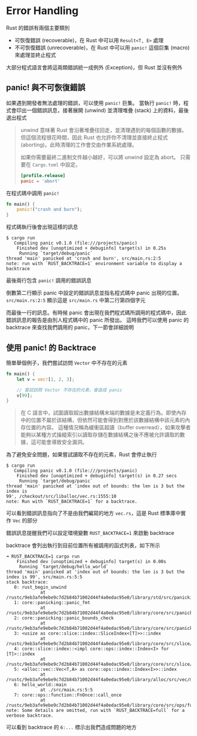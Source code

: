 # Error Handling

Rust 的錯誤有兩個主要類別

- 可恢復錯誤 (recoverable)，在 Rust 中可以用 `Result<T, E>` 處理
- 不可恢復錯誤 (unrecoverable)，在 Rust 中可以用 `panic!` 這個巨集  (macro) 來處理並終止程式

大部分程式語言會將這兩類錯誤統一成例外 (Exception)，但 Rust 並沒有例外

## panic! 與不可恢復錯誤

如果遇到開發者無法處理的錯誤，可以使用 `panic!` 巨集。
當執行 `panic!` 時，程式會印出一個錯誤訊息，接著展開 (unwind) 並清理堆疊 (stack) 上的資料，最後退出程式

> unwind 意味著 Rust 會沿著堆疊往回走，並清理遇到的每個函數的數據。
> 但這個流程很花時間，因此 Rust 也允許你不清理並直接終止程式 (aborting)。此時清理的工作會交由作業系統處理。
>
> 如果你需要最終二進制文件越小越好，可以將 unwind 設定為 abort。
> 只需要在 `Cargo.toml` 中設定。
>
> ```toml
> [profile.release]
> panic = 'abort'
> ```

在程式碼中調用 `panic!`

```rust
fn main() {
    panic!("crash and burn");
}
```

程式碼執行後會出現這樣的訊息

```shell
$ cargo run
   Compiling panic v0.1.0 (file:///projects/panic)
    Finished dev [unoptimized + debuginfo] target(s) in 0.25s
     Running `target/debug/panic`
thread 'main' panicked at 'crash and burn', src/main.rs:2:5
note: run with `RUST_BACKTRACE=1` environment variable to display a backtrace
```

最後兩行包含 `panic!` 調用的錯誤訊息

倒數第二行顯示 panic 中設定的錯誤訊息並指名程式碼中 panic 出現的位置。 `src/main.rs:2:5` 顯示這是 `src/main.rs` 中第二行第四個字元

而最後一行的訊息。有時候 panic 會出現在我們程式碼所調用的程式碼中，因此錯誤訊息的報告是由別人程式碼中的 panic 所發出。
這時我們可以使用 panic 的 backtrace 來查找我們調用的 panic，下一節會詳細說明

## 使用 panic! 的 Backtrace

簡單舉個例子，我們嘗試訪問 `Vector` 中不存在的元素

```rust
fn main() {
    let v = vec![1, 2, 3];

    // 嘗試訪問 Vector 不存在的元素，會造成 panic
    v[99];
}
```

> 在 C 語言中，試圖讀取超出數據結構末端的數據是未定義行為。即使內存中的位置不屬於該結構，但依然可能會得到對應於該數據結構中該元素的內存位置的內容。
> 這種情況稱為緩衝區超讀（buffer overread），如果攻擊者能夠以某種方式操縱索引以讀取存儲在數據結構之後不應被允許讀取的數據，這可能會導致安全漏洞。

為了避免安全問題，如果嘗試讀取不存在的元素，Rust 會停止執行

```shell
$ cargo run
   Compiling panic v0.1.0 (file:///projects/panic)
    Finished dev [unoptimized + debuginfo] target(s) in 0.27 secs
     Running `target/debug/panic`
thread 'main' panicked at 'index out of bounds: the len is 3 but the index is
99', /checkout/src/liballoc/vec.rs:1555:10
note: Run with `RUST_BACKTRACE=1` for a backtrace.
```

可以看到錯誤訊息指向了不是由我們編寫的地方 `vec.rs`，這是 Rust 標準庫中實作 `Vec` 的部分

錯誤訊息提醒我們可以設定環境變數 `RUST_BACKTRACE=1` 來啟動 backtrace

backtrace 會列出執行到目前位置所有被調用的函式列表，如下所示

```shell
➜ RUST_BACKTRACE=1 cargo run
    Finished dev [unoptimized + debuginfo] target(s) in 0.00s
     Running `target/debug/hello_world`
thread 'main' panicked at 'index out of bounds: the len is 3 but the index is 99', src/main.rs:5:5
stack backtrace:
   0: rust_begin_unwind
             at /rustc/9eb3afe9ebe9c7d2b84b71002d44f4a0edac95e0/library/std/src/panicking.rs:575:5
   1: core::panicking::panic_fmt
             at /rustc/9eb3afe9ebe9c7d2b84b71002d44f4a0edac95e0/library/core/src/panicking.rs:64:14
   2: core::panicking::panic_bounds_check
             at /rustc/9eb3afe9ebe9c7d2b84b71002d44f4a0edac95e0/library/core/src/panicking.rs:159:5
   3: <usize as core::slice::index::SliceIndex<[T]>>::index
             at /rustc/9eb3afe9ebe9c7d2b84b71002d44f4a0edac95e0/library/core/src/slice/index.rs:260:10
   4: core::slice::index::<impl core::ops::index::Index<I> for [T]>::index
             at /rustc/9eb3afe9ebe9c7d2b84b71002d44f4a0edac95e0/library/core/src/slice/index.rs:18:9
   5: <alloc::vec::Vec<T,A> as core::ops::index::Index<I>>::index
             at /rustc/9eb3afe9ebe9c7d2b84b71002d44f4a0edac95e0/library/alloc/src/vec/mod.rs:2732:9
   6: hello_world::main
             at ./src/main.rs:5:5
   7: core::ops::function::FnOnce::call_once
             at /rustc/9eb3afe9ebe9c7d2b84b71002d44f4a0edac95e0/library/core/src/ops/function.rs:250:5
note: Some details are omitted, run with `RUST_BACKTRACE=full` for a verbose backtrace.
```

可以看到 backtrace 的 `6:...` 標示出我們造成問題的地方

